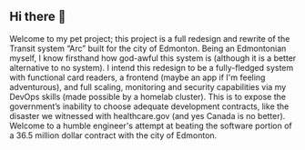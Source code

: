 ## Hi there 👋

Welcome to my pet project; this project is a full redesign and rewrite of the Transit system “Arc” built for the city of Edmonton. 
Being an Edmontonian myself, I know firsthand how god-awful this system is (although it is a better alternative to no system). 
I intend this redesign to be a fully-fledged system with functional card readers, a frontend (maybe an app if I'm feeling adventurous), 
and full scaling, monitoring and security capabilities via my DevOps skills (made possible by a homelab cluster). 
This is to expose the government’s inability to choose adequate development contracts, like the disaster we witnessed with healthcare.gov (and yes Canada is no better). 
Welcome to a humble engineer's attempt at beating the software portion of a 36.5 million dollar contract with the city of Edmonton.
